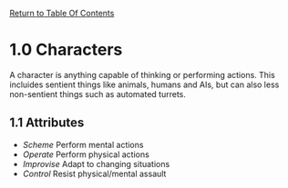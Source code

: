 [Return to Table Of Contents](README.md)

# 1.0 Characters

A character is anything capable of thinking or performing actions. This incluides sentient things like animals, humans and AIs, but can also less non-sentient things such as automated turrets.

## 1.1 Attributes

- *Scheme* Perform mental actions
- *Operate* Perform physical actions
- *Improvise* Adapt to changing situations
- *Control* Resist physical/mental assault